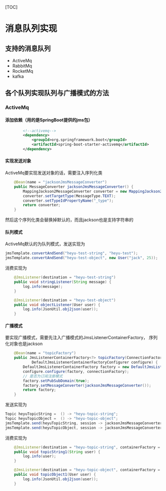 [TOC]
# 消息队列实现

## 支持的消息队列

- ActiveMq
- RabbitMq
- RocketMq
- kafka

## 各个队列实现队列与广播模式的方法

### ActiveMq

#### 添加依赖（用的是SpringBoot提供的jms包）

```xml
        <!--activemq-->
        <dependency>
            <groupId>org.springframework.boot</groupId>
            <artifactId>spring-boot-starter-activemq</artifactId>
        </dependency>
```



#### 实现发送对象

ActiveMq要实现发送对象的话，需要注入序列化类

```java
	@Bean(name = "jacksonJmsMessageConverter")
	public MessageConverter jacksonJmsMessageConverter() {
		MappingJackson2MessageConverter converter = new MappingJackson2MessageConverter();
		converter.setTargetType(MessageType.TEXT);
		converter.setTypeIdPropertyName("_type");
		return converter;
	}
```

然后这个序列化类会替换掉默认的，而且jackson也是支持字符串的

#### 队列模式

ActiveMq默认的为队列模式，发送实现为

```java
jmsTemplate.convertAndSend("heyu-test-string", "heyu-test");
jmsTemplate.convertAndSend("heyu-test-object", new User("jack", 25));
```

消费实现为

```java
	@JmsListener(destination = "heyu-test-string")
	public void stringListener(String message) {
		log.info(message);
	}

	@JmsListener(destination = "heyu-test-object")
	public void objectListener(User user) {
		log.info(JsonUtil.obj2json(user));
	}
```

#### 广播模式

要实现广播模式，需要先注入广播模式的JmsListenerContainerFactory， 序列化对象也是jackson

```java
	@Bean(name = "topicFactory")
	public JmsListenerContainerFactory<?> topicFactory(ConnectionFactory connectionFactory,
			DefaultJmsListenerContainerFactoryConfigurer configure) {
		DefaultJmsListenerContainerFactory factory = new DefaultJmsListenerContainerFactory();
		configure.configure(factory, connectionFactory);
		// 是否为订阅注册模式
		factory.setPubSubDomain(true);
		factory.setMessageConverter(jacksonJmsMessageConverter());
		return factory;
	}
```

发送实现为

```java
Topic heyuTopicString =  () -> "heyu-topic-string";
Topic heyuTopicObject =  () -> "heyu-topic-object";
jmsTemplate.send(heyuTopicString, session -> jacksonJmsMessageConverter.toMessage("topic-string", session));
jmsTemplate.send(heyuTopicObject, session -> jacksonJmsMessageConverter.toMessage(new User("jack", 26), session));
```

消费实现为

```java
	@JmsListener(destination = "heyu-topic-string", containerFactory = "topicFactory")
	public void topicString1(String user) {
		log.info(user);
	}

	@JmsListener(destination = "heyu-topic-object", containerFactory = "topicFactory")
	public void topicObject1(User user) {
		log.info(JsonUtil.obj2json(user));
	}
```

